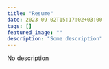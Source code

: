 ```yaml
---
title: "Resume"
date: 2023-09-02T15:17:02+03:00
tags: []
featured_image: ""
description: "Some description"
---
```

No description